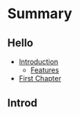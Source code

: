 # Summary

## Hello
* [Introduction](README.md)
    * [Features](features.md)
* [First Chapter](chapter1.md)

## Introd

